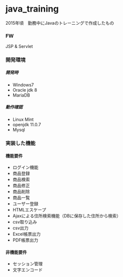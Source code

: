 # java_training
2015年頃　勤務中にJavaのトレーニングで作成したもの

### FW
JSP & Servlet

### 開発環境

##### 開発時
- Windows7
- Oracle jdk 8
- MariaDB

##### 動作確認
- Linux Mint
- openjdk 11.0.7
- Mysql 
 

### 実装した機能
#### 機能要件
- ログイン機能
- 商品登録
- 商品検索
- 商品修正
- 商品削除
- 商品一覧
- ユーザー登録
- HTMLエスケープ
- Ajaxによる住所検索機能（DBに保存した住所から検索）
- csv取り込み
- csv出力
- Excel帳票出力
- PDF帳票出力

#### 非機能要件
- セッション管理
- 文字エンコード
